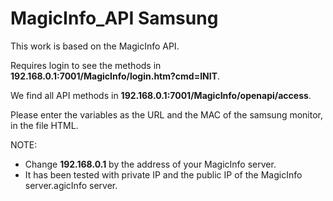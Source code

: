 # MagicInfo_API Samsung

This work is based on the MagicInfo API.

Requires login to see the methods in **192.168.0.1:7001/MagicInfo/login.htm?cmd=INIT**.

We find all API methods in **192.168.0.1:7001/MagicInfo/openapi/access**.

Please enter the variables as the URL and the MAC of the samsung monitor, in the file HTML.

NOTE:
- Change **192.168.0.1** by the address of your MagicInfo server.
- It has been tested with private IP and the public IP of the MagicInfo server.agicInfo server.
